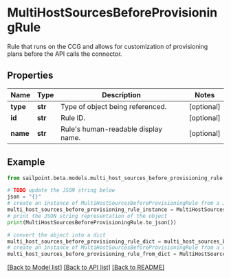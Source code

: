 # MultiHostSourcesBeforeProvisioningRule

Rule that runs on the CCG and allows for customization of provisioning plans before the API calls the connector. 

## Properties

Name | Type | Description | Notes
------------ | ------------- | ------------- | -------------
**type** | **str** | Type of object being referenced. | [optional] 
**id** | **str** | Rule ID. | [optional] 
**name** | **str** | Rule&#39;s human-readable display name. | [optional] 

## Example

```python
from sailpoint.beta.models.multi_host_sources_before_provisioning_rule import MultiHostSourcesBeforeProvisioningRule

# TODO update the JSON string below
json = "{}"
# create an instance of MultiHostSourcesBeforeProvisioningRule from a JSON string
multi_host_sources_before_provisioning_rule_instance = MultiHostSourcesBeforeProvisioningRule.from_json(json)
# print the JSON string representation of the object
print(MultiHostSourcesBeforeProvisioningRule.to_json())

# convert the object into a dict
multi_host_sources_before_provisioning_rule_dict = multi_host_sources_before_provisioning_rule_instance.to_dict()
# create an instance of MultiHostSourcesBeforeProvisioningRule from a dict
multi_host_sources_before_provisioning_rule_from_dict = MultiHostSourcesBeforeProvisioningRule.from_dict(multi_host_sources_before_provisioning_rule_dict)
```
[[Back to Model list]](../README.md#documentation-for-models) [[Back to API list]](../README.md#documentation-for-api-endpoints) [[Back to README]](../README.md)


